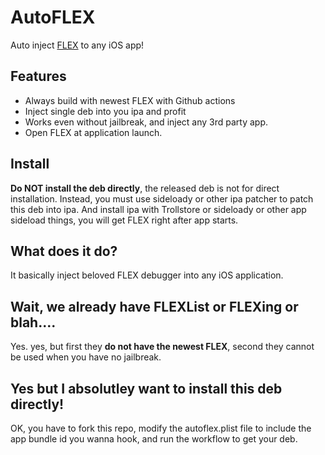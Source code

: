 # AutoFLEX
Auto inject [FLEX](https://github.com/FLEXTool/FLEX) to any iOS app!

## Features
* Always build with newest FLEX with Github actions
* Inject single deb into you ipa and profit
* Works even without jailbreak, and inject any 3rd party app.
* Open FLEX at application launch.

## Install
**Do NOT install the deb directly**, the released deb is not for direct installation.
Instead, you must use sideloady or other ipa patcher to patch this deb into ipa.
And install ipa with Trollstore or sideloady or other app sideload things, you will get FLEX right after app starts.

## What does it do?
It basically inject beloved FLEX debugger into any iOS application.

## Wait, we already have FLEXList or FLEXing or blah....
Yes. yes, but first they __do not have the newest FLEX__, second they cannot be used when you have no jailbreak.

## Yes but I absolutley want to install this deb directly!
OK, you have to fork this repo, modify the autoflex.plist file to include the app bundle id you wanna hook, and run the workflow to get your deb.
